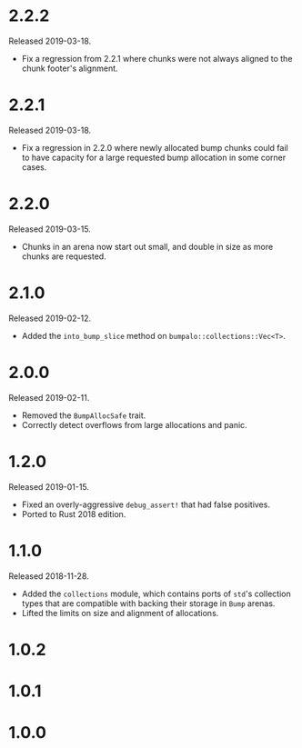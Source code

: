 # 2.2.2

Released 2019-03-18.

* Fix a regression from 2.2.1 where chunks were not always aligned to the chunk
  footer's alignment.

# 2.2.1

Released 2019-03-18.

* Fix a regression in 2.2.0 where newly allocated bump chunks could fail to have
  capacity for a large requested bump allocation in some corner cases.

# 2.2.0

Released 2019-03-15.

* Chunks in an arena now start out small, and double in size as more chunks are
  requested.

# 2.1.0

Released 2019-02-12.

* Added the `into_bump_slice` method on `bumpalo::collections::Vec<T>`.

# 2.0.0

Released 2019-02-11.

* Removed the `BumpAllocSafe` trait.
* Correctly detect overflows from large allocations and panic.

# 1.2.0

Released 2019-01-15.

* Fixed an overly-aggressive `debug_assert!` that had false positives.
* Ported to Rust 2018 edition.

# 1.1.0

Released 2018-11-28.

* Added the `collections` module, which contains ports of `std`'s collection
  types that are compatible with backing their storage in `Bump` arenas.
* Lifted the limits on size and alignment of allocations.

# 1.0.2

# 1.0.1

# 1.0.0
